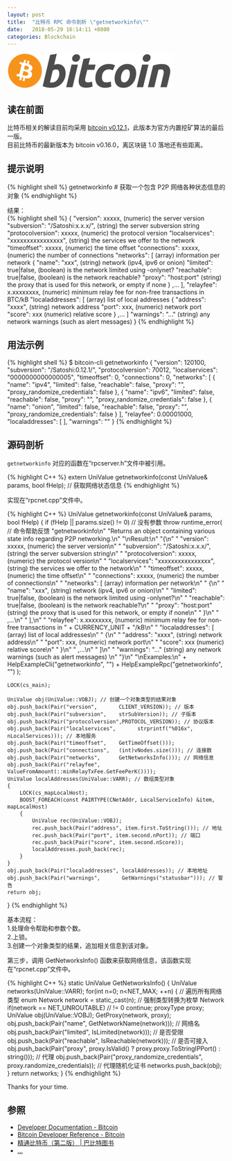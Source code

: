 ```yaml
---
layout: post
title:  "比特币 RPC 命令剖析 \"getnetworkinfo\""
date:   2018-05-29 16:14:11 +0800
categories: Blockchain
---
```

![bitcoin](/images/20180504/bitcoin.svg)

## 读在前面
比特币相关的解读目前均采用 [bitcoin v0.12.1](https://github.com/bitcoin/bitcoin/tree/v0.12.1)，此版本为官方内置挖矿算法的最后一版。<br>
目前比特币的最新版本为 bitcoin v0.16.0，离区块链 1.0 落地还有些距离。

## 提示说明

{% highlight shell %}
getnetworkinfo # 获取一个包含 P2P 网络各种状态信息的对象
{% endhighlight %}

结果：<br>
{% highlight shell %}
{
  "version": xxxxx,                      (numeric) the server version
  "subversion": "/Satoshi:x.x.x/",     (string) the server subversion string
  "protocolversion": xxxxx,              (numeric) the protocol version
  "localservices": "xxxxxxxxxxxxxxxx", (string) the services we offer to the network
  "timeoffset": xxxxx,                   (numeric) the time offset
  "connections": xxxxx,                  (numeric) the number of connections
  "networks": [                          (array) information per network
  {
    "name": "xxx",                     (string) network (ipv4, ipv6 or onion)
    "limited": true|false,               (boolean) is the network limited using -onlynet?
    "reachable": true|false,             (boolean) is the network reachable?
    "proxy": "host:port"               (string) the proxy that is used for this network, or empty if none
  }
  ,...
  ],
  "relayfee": x.xxxxxxxx,                (numeric) minimum relay fee for non-free transactions in BTC/kB
  "localaddresses": [                    (array) list of local addresses
  {
    "address": "xxxx",                 (string) network address
    "port": xxx,                         (numeric) network port
    "score": xxx                         (numeric) relative score
  }
  ,...
  ]
  "warnings": "..."                    (string) any network warnings (such as alert messages) 
}
{% endhighlight %}

## 用法示例

{% highlight shell %}
$ bitcoin-cli getnetworkinfo
{
  "version": 120100,
  "subversion": "/Satoshi:0.12.1/",
  "protocolversion": 70012,
  "localservices": "0000000000000005",
  "timeoffset": 0,
  "connections": 0,
  "networks": [
    {
      "name": "ipv4",
      "limited": false,
      "reachable": false,
      "proxy": "",
      "proxy_randomize_credentials": false
    }, 
    {
      "name": "ipv6",
      "limited": false,
      "reachable": false,
      "proxy": "",
      "proxy_randomize_credentials": false
    }, 
    {
      "name": "onion",
      "limited": false,
      "reachable": false,
      "proxy": "",
      "proxy_randomize_credentials": false
    }
  ],
  "relayfee": 0.00001000,
  "localaddresses": [
  ],
  "warnings": ""
}
{% endhighlight %}

## 源码剖析
`getnetworkinfo` 对应的函数在“rpcserver.h”文件中被引用。

{% highlight C++ %}
extern UniValue getnetworkinfo(const UniValue& params, bool fHelp); // 获取网络状态信息
{% endhighlight %}

实现在“rpcnet.cpp”文件中。

{% highlight C++ %}
UniValue getnetworkinfo(const UniValue& params, bool fHelp)
{
    if (fHelp || params.size() != 0) // 没有参数
        throw runtime_error( // 命令帮助反馈
            "getnetworkinfo\n"
            "Returns an object containing various state info regarding P2P networking.\n"
            "\nResult:\n"
            "{\n"
            "  \"version\": xxxxx,                      (numeric) the server version\n"
            "  \"subversion\": \"/Satoshi:x.x.x/\",     (string) the server subversion string\n"
            "  \"protocolversion\": xxxxx,              (numeric) the protocol version\n"
            "  \"localservices\": \"xxxxxxxxxxxxxxxx\", (string) the services we offer to the network\n"
            "  \"timeoffset\": xxxxx,                   (numeric) the time offset\n"
            "  \"connections\": xxxxx,                  (numeric) the number of connections\n"
            "  \"networks\": [                          (array) information per network\n"
            "  {\n"
            "    \"name\": \"xxx\",                     (string) network (ipv4, ipv6 or onion)\n"
            "    \"limited\": true|false,               (boolean) is the network limited using -onlynet?\n"
            "    \"reachable\": true|false,             (boolean) is the network reachable?\n"
            "    \"proxy\": \"host:port\"               (string) the proxy that is used for this network, or empty if none\n"
            "  }\n"
            "  ,...\n"
            "  ],\n"
            "  \"relayfee\": x.xxxxxxxx,                (numeric) minimum relay fee for non-free transactions in " + CURRENCY_UNIT + "/kB\n"
            "  \"localaddresses\": [                    (array) list of local addresses\n"
            "  {\n"
            "    \"address\": \"xxxx\",                 (string) network address\n"
            "    \"port\": xxx,                         (numeric) network port\n"
            "    \"score\": xxx                         (numeric) relative score\n"
            "  }\n"
            "  ,...\n"
            "  ]\n"
            "  \"warnings\": \"...\"                    (string) any network warnings (such as alert messages) \n"
            "}\n"
            "\nExamples:\n"
            + HelpExampleCli("getnetworkinfo", "")
            + HelpExampleRpc("getnetworkinfo", "")
        );

    LOCK(cs_main);

    UniValue obj(UniValue::VOBJ); // 创建一个对象类型的结果对象
    obj.push_back(Pair("version",       CLIENT_VERSION)); // 版本
    obj.push_back(Pair("subversion",    strSubVersion)); // 子版本
    obj.push_back(Pair("protocolversion",PROTOCOL_VERSION)); // 协议版本
    obj.push_back(Pair("localservices",       strprintf("%016x", nLocalServices))); // 本地服务
    obj.push_back(Pair("timeoffset",    GetTimeOffset()));
    obj.push_back(Pair("connections",   (int)vNodes.size())); // 连接数
    obj.push_back(Pair("networks",      GetNetworksInfo())); // 网络信息
    obj.push_back(Pair("relayfee",      ValueFromAmount(::minRelayTxFee.GetFeePerK())));
    UniValue localAddresses(UniValue::VARR); // 数组类型对象
    {
        LOCK(cs_mapLocalHost);
        BOOST_FOREACH(const PAIRTYPE(CNetAddr, LocalServiceInfo) &item, mapLocalHost)
        {
            UniValue rec(UniValue::VOBJ);
            rec.push_back(Pair("address", item.first.ToString())); // 地址
            rec.push_back(Pair("port", item.second.nPort)); // 端口
            rec.push_back(Pair("score", item.second.nScore));
            localAddresses.push_back(rec);
        }
    }
    obj.push_back(Pair("localaddresses", localAddresses)); // 本地地址
    obj.push_back(Pair("warnings",       GetWarnings("statusbar"))); // 警告
    return obj;
}
{% endhighlight %}

基本流程：<br>
1.处理命令帮助和参数个数。<br>
2.上锁。<br>
3.创建一个对象类型的结果，追加相关信息到该对象。

第三步，调用 GetNetworksInfo() 函数来获取网络信息，该函数实现在“rpcnet.cpp”文件中。

{% highlight C++ %}
static UniValue GetNetworksInfo()
{
    UniValue networks(UniValue::VARR);
    for(int n=0; n<NET_MAX; ++n)
    { // 遍历所有网络类型
        enum Network network = static_cast<enum Network>(n); // 强制类型转换为枚举 Network
        if(network == NET_UNROUTABLE) // != 0
            continue;
        proxyType proxy;
        UniValue obj(UniValue::VOBJ);
        GetProxy(network, proxy);
        obj.push_back(Pair("name", GetNetworkName(network))); // 网络名
        obj.push_back(Pair("limited", IsLimited(network))); // 是否受限
        obj.push_back(Pair("reachable", IsReachable(network))); // 是否可接入
        obj.push_back(Pair("proxy", proxy.IsValid() ? proxy.proxy.ToStringIPPort() : string())); // 代理
        obj.push_back(Pair("proxy_randomize_credentials", proxy.randomize_credentials)); // 代理随机化证书
        networks.push_back(obj);
    }
    return networks;
}
{% endhighlight %}

Thanks for your time.

## 参照
* [Developer Documentation - Bitcoin](https://bitcoin.org/en/developer-documentation)
* [Bitcoin Developer Reference - Bitcoin](https://bitcoin.org/en/developer-reference#getnetworkinfo)
* [精通比特币（第二版） \| 巴比特图书](http://book.8btc.com/masterbitcoin2cn)
* [...](https://github.com/mistydew/blockchain)
